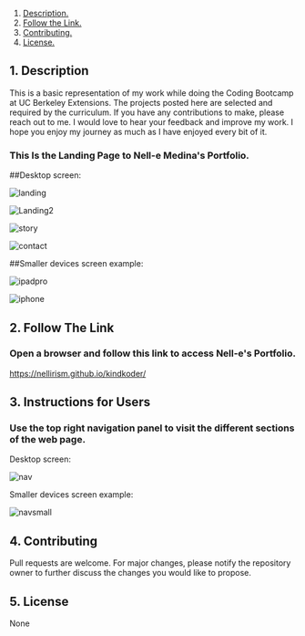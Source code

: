 1. [ Description. ](#desc)
2. [ Follow the Link. ](#urlz)
3. [ Contributing. ](#contributing)
4. [ License. ](#license)

<a name="desc"></a>
## 1. Description

This is a basic representation of my work while doing the Coding Bootcamp at UC Berkeley Extensions. The projects posted here are selected and required by the curriculum. 
If you have any contributions to make, please reach out to me. I would love to hear your feedback and improve my work. I hope you enjoy my journey as much as I have enjoyed every bit of it.  

### This Is the Landing Page to Nell-e Medina's Portfolio.


##Desktop screen:

![landing](https://user-images.githubusercontent.com/71202250/124372674-f4528b00-dc40-11eb-8f8b-0eb7fdb8a6c5.JPG)

![Landing2](https://user-images.githubusercontent.com/71202250/124372676-f74d7b80-dc40-11eb-8e89-e0ef5f0ef7c6.JPG)

![story](https://user-images.githubusercontent.com/71202250/124372681-fae10280-dc40-11eb-9394-158f372c466c.jpg)

![contact](https://user-images.githubusercontent.com/71202250/124372682-fe748980-dc40-11eb-8858-2648b080cfa5.JPG)


##Smaller devices screen example:

![ipadpro](https://user-images.githubusercontent.com/71202250/124372726-61feb700-dc41-11eb-978f-9780948efb5e.JPG)

![iphone](https://user-images.githubusercontent.com/71202250/124372728-63c87a80-dc41-11eb-9783-cd91d9ec3e50.JPG)


<a name="urlz"></a>
## 2. Follow The Link

### Open a browser and follow this link to access Nell-e's Portfolio.


https://nellirism.github.io/kindkoder/

<a name="tips"></a>
## 3. Instructions for Users


### Use the top right navigation panel to visit the different sections of the web page.

Desktop screen:

![nav](https://user-images.githubusercontent.com/71202250/113500117-5bd92d00-94d0-11eb-8a99-8de74a1498bd.JPG)


Smaller devices screen example:

![navsmall](https://user-images.githubusercontent.com/71202250/113500139-888d4480-94d0-11eb-94dc-cb2a3be1e51c.JPG)

<a name="contributing"></a>
## 4. Contributing
Pull requests are welcome. For major changes, please notify the repository owner to further discuss the changes you would like to propose. 

<a name="license"></a>
## 5. License
None
